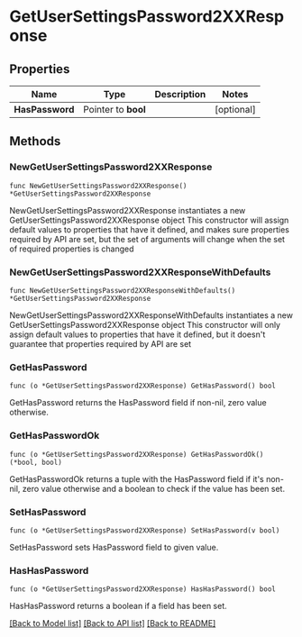 # GetUserSettingsPassword2XXResponse

## Properties

Name | Type | Description | Notes
------------ | ------------- | ------------- | -------------
**HasPassword** | Pointer to **bool** |  | [optional] 

## Methods

### NewGetUserSettingsPassword2XXResponse

`func NewGetUserSettingsPassword2XXResponse() *GetUserSettingsPassword2XXResponse`

NewGetUserSettingsPassword2XXResponse instantiates a new GetUserSettingsPassword2XXResponse object
This constructor will assign default values to properties that have it defined,
and makes sure properties required by API are set, but the set of arguments
will change when the set of required properties is changed

### NewGetUserSettingsPassword2XXResponseWithDefaults

`func NewGetUserSettingsPassword2XXResponseWithDefaults() *GetUserSettingsPassword2XXResponse`

NewGetUserSettingsPassword2XXResponseWithDefaults instantiates a new GetUserSettingsPassword2XXResponse object
This constructor will only assign default values to properties that have it defined,
but it doesn't guarantee that properties required by API are set

### GetHasPassword

`func (o *GetUserSettingsPassword2XXResponse) GetHasPassword() bool`

GetHasPassword returns the HasPassword field if non-nil, zero value otherwise.

### GetHasPasswordOk

`func (o *GetUserSettingsPassword2XXResponse) GetHasPasswordOk() (*bool, bool)`

GetHasPasswordOk returns a tuple with the HasPassword field if it's non-nil, zero value otherwise
and a boolean to check if the value has been set.

### SetHasPassword

`func (o *GetUserSettingsPassword2XXResponse) SetHasPassword(v bool)`

SetHasPassword sets HasPassword field to given value.

### HasHasPassword

`func (o *GetUserSettingsPassword2XXResponse) HasHasPassword() bool`

HasHasPassword returns a boolean if a field has been set.


[[Back to Model list]](../README.md#documentation-for-models) [[Back to API list]](../README.md#documentation-for-api-endpoints) [[Back to README]](../README.md)


